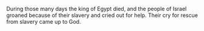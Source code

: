 During those many days the king of Egypt died, and the people of Israel groaned because of their slavery and cried out for help. Their cry for rescue from slavery came up to God.
